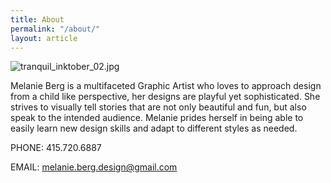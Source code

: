 ```yaml
---
title: About
permalink: "/about/"
layout: article
---
```


![tranquil_inktober_02.jpg](/uploads/tranquil_inktober_02.jpg)

Melanie Berg is  a multifaceted Graphic Artist who loves to approach design from a child like perspective, her designs are playful yet sophisticated. She strives to visually tell stories that are not only beautiful and fun, but also speak to the intended audience. Melanie prides herself in being able to easily learn new design skills and adapt to different styles as needed.

PHONE: 415.720.6887

EMAIL: melanie.berg.design@gmail.com